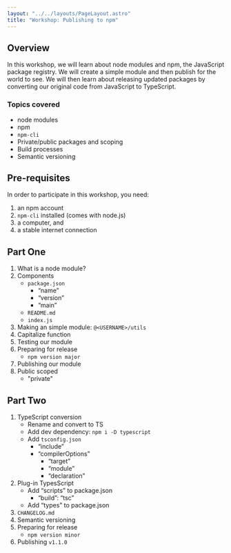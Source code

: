 ```yaml
---
layout: "../../layouts/PageLayout.astro"
title: "Workshop: Publishing to npm"
---
```


## Overview

In this workshop, we will learn about node modules and npm, the JavaScript package registry. We will create a simple module and then publish for the world to see. We will then learn about releasing updated packages by converting our original code from JavaScript to TypeScript.

### Topics covered

- node modules
- npm
- `npm-cli`
- Private/public packages and scoping
- Build processes
- Semantic versioning

## Pre-requisites

In order to participate in this workshop, you need:

1. an npm account
2. `npm-cli` installed (comes with node.js)
3. a computer, and
4. a stable internet connection

## Part One

1. What is a node module?
2. Components
   - `package.json`
     - “name”
     - “version”
     - “main”
   - `README.md`
   - `index.js`
3. Making an simple module: `@<USERNAME>/utils`
4. Capitalize function
5. Testing our module
6. Preparing for release
   - `npm version major`
7. Publishing our module
8. Public scoped
    - "private"

## Part Two
1. TypeScript conversion
   - Rename and convert to TS
   - Add dev dependency: `npm i -D typescript`
   - Add `tsconfig.json`
     - “include”
     - “compilerOptions”
       - “target”
       - “module”
       - “declaration”
2. Plug-in TypesScript
   - Add “scripts” to package.json
     - “build”: “tsc”
   - Add “types” to package.json
3. `CHANGELOG.md`
4. Semantic versioning
5. Preparing for release
   - `npm version minor`
6. Publishing `v1.1.0`
